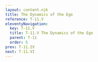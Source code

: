 ```yaml
---
layout: content.njk
title: The Dynamics of the Ego
reference: T-11.V
eleventyNavigation:
  key: T-11.V
  title: T-11.V The Dynamics of the Ego
  parent: T-11
  order: 5
prev: T-11.IV
next: T-11.VI
---
```


<div id=4 class=zero-height></div>